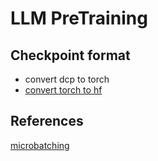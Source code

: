 # LLM PreTraining

## Checkpoint format

- convert dcp to torch
- [convert torch to hf](https://github.com/huggingface/transformers/blob/main/src/transformers/models/llama/convert_llama_weights_to_hf.py)


## References

[microbatching](https://github.com/pytorch/torchtitan/issues/292)